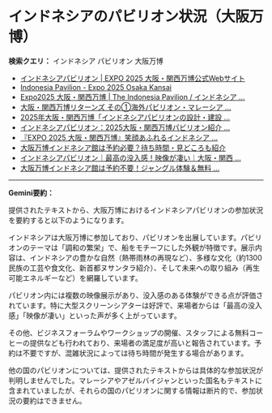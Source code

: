 # インドネシアのパビリオン状況（大阪万博）

**検索クエリ：** インドネシア パビリオン 大阪万博

- [インドネシアパビリオン | EXPO 2025 大阪・関西万博公式Webサイト](https://www.expo2025.or.jp/official-participant/indonesia/)
- [Indonesia Pavilion - Expo 2025 Osaka Kansai](https://expo2025indonesia.id/)
- [Expo2025 大阪・関西万博 | The Indonesia Pavilion / インドネシア ...](https://www.instagram.com/p/C6s6GRiu_ZW/)
- [大阪・関西万博リターンズ その①海外パビリオン・マレーシア ...](https://ameblo.jp/mamehana0705/entry-12897501153.html)
- [2025年大阪・関西万博「インドネシアパビリオンの設計・建設 ...](https://www.fujiya-net.co.jp/news/20240501)
- [インドネシアパビリオン：2025大阪・関西万博パビリオン紹介 ...](https://www.nippon.com/ja/guide-to-japan/expo2025021/)
- [『EXPO 2025 大阪・関西万博』笑顔あふれるインドネシア ...](https://note.com/yamada_tourist/n/n27bea8822b97)
- [大阪万博インドネシア館は予約必要？待ち時間・見どころも紹介](https://kobe-yurikago.com/expo2025-indonesia/)
- [インドネシアパビリオン｜最高の没入感！映像が凄い｜大阪・関西 ...](https://note.com/nobuo_itsuki/n/nc10e4284d765)
- [大阪万博インドネシア館は予約不要！ジャングル体験＆無料 ...](https://tanacafe.jp/1058/)


---

**Gemini要約：**

提供されたテキストから、大阪万博におけるインドネシアパビリオンの参加状況を要約すると以下のようになります。

インドネシアは大阪万博に参加しており、パビリオンを出展しています。パビリオンのテーマは「調和の繁栄」で、船をモチーフにした外観が特徴です。展示内容は、インドネシアの豊かな自然（熱帯雨林の再現など）、多様な文化（約1300民族の工芸や食文化、新首都ヌサンタラ紹介）、そして未来への取り組み（再生可能エネルギーなど）を網羅しています。

パビリオン内には複数の映像展示があり、没入感のある体験ができる点が評価されています。特に大型スクリーンシアターは好評で、来場者からは「最高の没入感」「映像が凄い」といった声が多く上がっています。

その他、ビジネスフォーラムやワークショップの開催、スタッフによる無料コーヒーの提供なども行われており、来場者の満足度が高いと報告されています。予約は不要ですが、混雑状況によっては待ち時間が発生する場合があります。


他の国のパビリオンについては、提供されたテキストからは具体的な参加状況が判明しませんでした。マレーシアやアゼルバイジャンといった国名もテキストに含まれていましたが、それらの国のパビリオンに関する情報は断片的で、参加状況の要約はできません。

